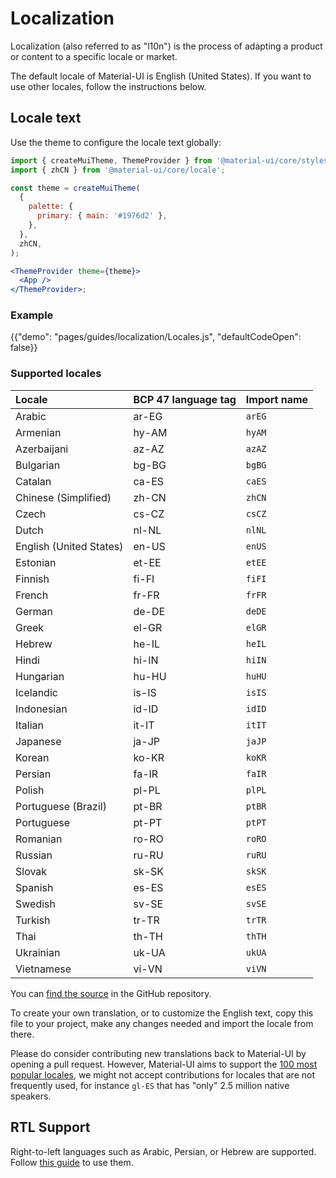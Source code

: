 # Localization

<p class="description">Localization (also referred to as "l10n") is the process of adapting a product or content to a specific locale or market.</p>

The default locale of Material-UI is English (United States). If you want to use other locales, follow the instructions below.

## Locale text

Use the theme to configure the locale text globally:

```jsx
import { createMuiTheme, ThemeProvider } from '@material-ui/core/styles';
import { zhCN } from '@material-ui/core/locale';

const theme = createMuiTheme(
  {
    palette: {
      primary: { main: '#1976d2' },
    },
  },
  zhCN,
);

<ThemeProvider theme={theme}>
  <App />
</ThemeProvider>;
```

### Example

{{"demo": "pages/guides/localization/Locales.js", "defaultCodeOpen": false}}

### Supported locales

| Locale                  | BCP 47 language tag | Import name |
| :---------------------- | :------------------ | :---------- |
| Arabic                  | ar-EG               | `arEG`      |
| Armenian                | hy-AM               | `hyAM`      |
| Azerbaijani             | az-AZ               | `azAZ`      |
| Bulgarian               | bg-BG               | `bgBG`      |
| Catalan                 | ca-ES               | `caES`      |
| Chinese (Simplified)    | zh-CN               | `zhCN`      |
| Czech                   | cs-CZ               | `csCZ`      |
| Dutch                   | nl-NL               | `nlNL`      |
| English (United States) | en-US               | `enUS`      |
| Estonian                | et-EE               | `etEE`      |
| Finnish                 | fi-FI               | `fiFI`      |
| French                  | fr-FR               | `frFR`      |
| German                  | de-DE               | `deDE`      |
| Greek                   | el-GR               | `elGR`      |
| Hebrew                  | he-IL               | `heIL`      |
| Hindi                   | hi-IN               | `hiIN`      |
| Hungarian               | hu-HU               | `huHU`      |
| Icelandic               | is-IS               | `isIS`      |
| Indonesian              | id-ID               | `idID`      |
| Italian                 | it-IT               | `itIT`      |
| Japanese                | ja-JP               | `jaJP`      |
| Korean                  | ko-KR               | `koKR`      |
| Persian                 | fa-IR               | `faIR`      |
| Polish                  | pl-PL               | `plPL`      |
| Portuguese (Brazil)     | pt-BR               | `ptBR`      |
| Portuguese              | pt-PT               | `ptPT`      |
| Romanian                | ro-RO               | `roRO`      |
| Russian                 | ru-RU               | `ruRU`      |
| Slovak                  | sk-SK               | `skSK`      |
| Spanish                 | es-ES               | `esES`      |
| Swedish                 | sv-SE               | `svSE`      |
| Turkish                 | tr-TR               | `trTR`      |
| Thai                    | th-TH               | `thTH`      |
| Ukrainian               | uk-UA               | `ukUA`      |
| Vietnamese              | vi-VN               | `viVN`      |

<!-- #default-branch-switch -->

You can [find the source](https://github.com/mui-org/material-ui/blob/next/packages/material-ui/src/locale/index.ts) in the GitHub repository.

To create your own translation, or to customize the English text, copy this file to your project, make any changes needed and import the locale from there.

Please do consider contributing new translations back to Material-UI by opening a pull request.
However, Material-UI aims to support the [100 most popular locales](https://en.wikipedia.org/wiki/List_of_languages_by_number_of_native_speakers), we might not accept contributions for locales that are not frequently used, for instance `gl-ES` that has "only" 2.5 million native speakers.

## RTL Support

Right-to-left languages such as Arabic, Persian, or Hebrew are supported.
Follow [this guide](/guides/right-to-left/) to use them.
